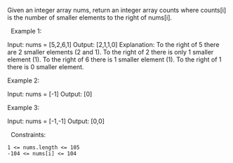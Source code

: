 Given an integer array nums, return an integer array counts where counts[i] is the number of smaller elements to the right of nums[i].

 
Example 1:

Input: nums = [5,2,6,1]
Output: [2,1,1,0]
Explanation:
To the right of 5 there are 2 smaller elements (2 and 1).
To the right of 2 there is only 1 smaller element (1).
To the right of 6 there is 1 smaller element (1).
To the right of 1 there is 0 smaller element.


Example 2:

Input: nums = [-1]
Output: [0]


Example 3:

Input: nums = [-1,-1]
Output: [0,0]


 
Constraints:


	1 <= nums.length <= 105
	-104 <= nums[i] <= 104


